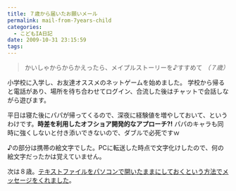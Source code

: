 ```yaml
---
title: ７歳から届いたお願いメール
permalink: mail-from-7years-child
categories:
  - こどもIA日記
date: 2009-10-31 23:15:59
tags:
---
```


> かいしゃからからかえったら、メイプルストーリーを♪すすめて
_（７歳）_

小学校に入学し、お友達オススメのネットゲームを始めました。
学校から帰ると電話があり、場所を待ち合わせてログイン、合流した後はチャットで会話しながら遊びます。

平日は寝た後にパパが帰ってくるので、深夜に経験値を増やしておいて、というわけです。**時差を利用したオフショア開発的なアプローチ?!**
パパのキャラも同時に強くしないと付き添いできないので、ダブルで必死ですｗ

♪の部分は携帯の絵文字でした。PCに転送した時点で文字化けしたので、何の絵文字だったかは覚えていません。

次は８歳。[テキストファイルをパソコンで開いたままにしておくという方法でメッセージをくれました](../letter-from-8years/)。
